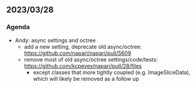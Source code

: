 ## 2023/03/28

### Agenda

- Andy: async settings and octree
    - add a new setting, deprecate old async/octree: https://github.com/napari/napari/pull/5609
    - remove most of old async/octree settings/code/tests: https://github.com/kcpevey/napari/pull/28/files
        - except classes that more tightly coupled (e.g. ImageSliceData), which will likely be removed as a follow up
